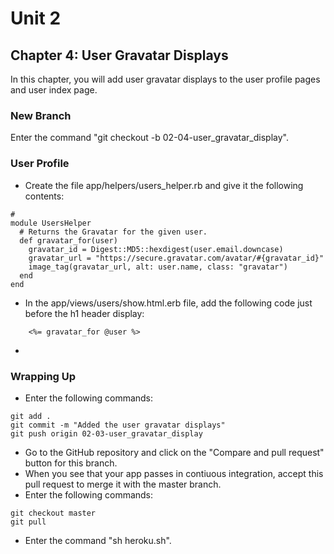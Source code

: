 # Unit 2
## Chapter 4: User Gravatar Displays

In this chapter, you will add user gravatar displays to the user profile pages and user index page.

### New Branch
Enter the command "git checkout -b 02-04-user_gravatar_display".

### User Profile
* Create the file app/helpers/users_helper.rb and give it the following contents:
```
#
module UsersHelper
  # Returns the Gravatar for the given user.
  def gravatar_for(user)
    gravatar_id = Digest::MD5::hexdigest(user.email.downcase)
    gravatar_url = "https://secure.gravatar.com/avatar/#{gravatar_id}"
    image_tag(gravatar_url, alt: user.name, class: "gravatar")
  end
end
```
* In the app/views/users/show.html.erb file, add the following code just before the h1 header display:
```
    <%= gravatar_for @user %>
```
* 

### Wrapping Up
* Enter the following commands:
```
git add .
git commit -m "Added the user gravatar displays"
git push origin 02-03-user_gravatar_display
```
* Go to the GitHub repository and click on the "Compare and pull request" button for this branch.
* When you see that your app passes in contiuous integration, accept this pull request to merge it with the master branch.
* Enter the following commands:
```
git checkout master
git pull
```
* Enter the command "sh heroku.sh".
